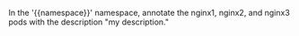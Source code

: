 In the '{{namespace}}' namespace, annotate the nginx1, nginx2, and nginx3 pods with the description "my description."